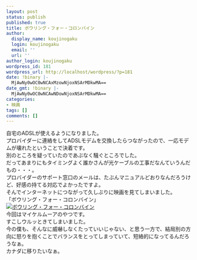 ```yaml
---
layout: post
status: publish
published: true
title: ボウリング・フォー・コロンバイン
author:
  display_name: koujinogaku
  login: koujinogaku
  email: ''
  url: ''
author_login: koujinogaku
wordpress_id: 181
wordpress_url: http://localhost/wordpress/?p=181
date: !binary |-
  MjAwNy0wOC0wNCAxMzowNjoxNSArMDkwMA==
date_gmt: !binary |-
  MjAwNy0wOC0wNCAwNDowNjoxNSArMDkwMA==
categories:
- 映画
tags: []
comments: []
---
```

<p>自宅のADSLが使えるようになりました。<br />
プロバイダーに連絡をしてADSLモデムを交換したらつながったので、一応モデムが壊れたということで決着です。<br />
別のところを疑っていたのであぶなく騒ぐところでした。<br />
だってあまりにもタイミングよく誰かさんが光ケーブルの工事だなんていうんだもの・・・。<br />
プロバイダーのサポート窓口のメールは、たぶんマニュアルどおりなんだろうけど、好感の持てる対応でよかったですよ。<br />
そんでインターネットにつながって久しぶりに映画を見てしまいました。<br />
「ボウリング・フォー・コロンバイン」<br />
<a href="http://www.amazon.co.jp/gp/product/B00008HC54?ie=UTF8&tag=koujinogakuse-22&linkCode=as2&camp=247&creative=1211&creativeASIN=B00008HC54"><img src="http://g-ec2.images-amazon.com/images/I/41B7R397D6L._AA240_.jpg" alt="ボウリング・フォー・コロンバイン" border=0></a><img src="http://www.assoc-amazon.jp/e/ir?t=koujinogakuse-22&l=as2&o=9&a=B00008HC54" width="1" height="1" border="0" alt="" style="border:none !important; margin:0px !important;" /><br />
今回はマイケルムーアのやつです。<br />
すこしウルッときてしまいました。<br />
今の僕も、そんなに威嚇しなくたっていいじゃない、と思う一方で、結局別の方向に怒りを抱くことでバランスをとってしまっていて、短絡的になってるんだろうなぁ。<br />
カナダに移りたいなぁ。</p>
